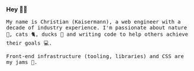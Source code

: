 ### Hey 👋🥝

<samp>

My name is Christian (Kaisermann), a web engineer with a decade of industry experience. I'm passionate about nature 🌳, cats 🐈, ducks 🦆 and writing code to help others achieve their goals 💻.

Front-end infrastructure (tooling, libraries) and CSS are my jams 🌊.

</samp>

